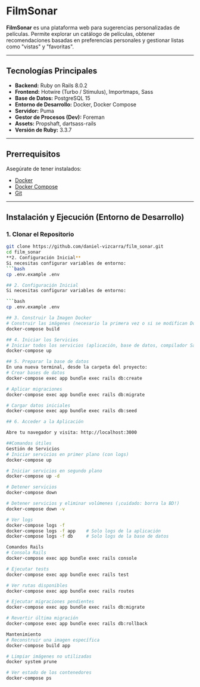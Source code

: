 # FilmSonar

**FilmSonar** es una plataforma web para sugerencias personalizadas de películas. Permite explorar un catálogo de películas, obtener recomendaciones basadas en preferencias personales y gestionar listas como "vistas" y "favoritas".

---

## Tecnologías Principales

- **Backend:** Ruby on Rails 8.0.2  
- **Frontend:** Hotwire (Turbo / Stimulus), Importmaps, Sass  
- **Base de Datos:** PostgreSQL 15  
- **Entorno de Desarrollo:** Docker, Docker Compose  
- **Servidor:** Puma  
- **Gestor de Procesos (Dev):** Foreman  
- **Assets:** Propshaft, dartsass-rails  
- **Versión de Ruby:** 3.3.7

---

## Prerrequisitos

Asegúrate de tener instalados:

- [Docker](https://www.docker.com/)
- [Docker Compose](https://docs.docker.com/compose/)
- [Git](https://git-scm.com/)

---

## Instalación y Ejecución (Entorno de Desarrollo)

### 1. Clonar el Repositorio

```bash
git clone https://github.com/daniel-vizcarra/film_sonar.git
cd film_sonar
**2. Configuración Inicial**  
Si necesitas configurar variables de entorno:
```bash
cp .env.example .env

## 2. Configuración Inicial
Si necesitas configurar variables de entorno:

```bash
cp .env.example .env

## 3. Construir la Imagen Docker
# Construir las imágenes (necesario la primera vez o si se modifican Dockerfile/Gemfile)
docker-compose build

## 4. Iniciar los Servicios
# Iniciar todos los servicios (aplicación, base de datos, compilador Sass)
docker-compose up

## 5. Preparar la base de datos
En una nueva terminal, desde la carpeta del proyecto:
# Crear bases de datos
docker-compose exec app bundle exec rails db:create

# Aplicar migraciones
docker-compose exec app bundle exec rails db:migrate

# Cargar datos iniciales
docker-compose exec app bundle exec rails db:seed

## 6. Acceder a la Aplicación

Abre tu navegador y visita: http://localhost:3000

##Comandos útiles
Gestión de Servicios
# Iniciar servicios en primer plano (con logs)
docker-compose up

# Iniciar servicios en segundo plano
docker-compose up -d

# Detener servicios
docker-compose down

# Detener servicios y eliminar volúmenes (¡cuidado: borra la BD!)
docker-compose down -v

# Ver logs
docker-compose logs -f
docker-compose logs -f app    # Solo logs de la aplicación
docker-compose logs -f db     # Solo logs de la base de datos

Comandos Rails
# Consola Rails
docker-compose exec app bundle exec rails console

# Ejecutar tests
docker-compose exec app bundle exec rails test

# Ver rutas disponibles
docker-compose exec app bundle exec rails routes

# Ejecutar migraciones pendientes
docker-compose exec app bundle exec rails db:migrate

# Revertir última migración
docker-compose exec app bundle exec rails db:rollback

Mantenimiento
# Reconstruir una imagen específica
docker-compose build app

# Limpiar imágenes no utilizadas
docker system prune

# Ver estado de los contenedores
docker-compose ps
